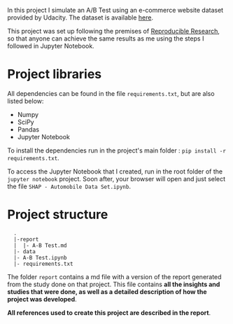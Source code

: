 In this project I simulate an A/B Test using an e-commerce website dataset provided by Udacity. The dataset is available [here](https://www.kaggle.com/zhangluyuan/ab-testing?select=ab_data.csv).

This project was set up following the premises of [Reproducible Research](https://pt.coursera.org/learn/reproducible-research), so that anyone can achieve the same results as me using the steps I followed in Jupyter Notebook.

# Project libraries


All dependencies can be found in the file  `requirements.txt`, but are also listed below:
* Numpy
* SciPy
* Pandas
* Jupyter Notebook

To install the dependencies run in the project's main folder : `pip install -r requirements.txt`. 

To access the Jupyter Notebook that I created, run in the root folder of the `jupyter notebook` project. Soon after, your browser will open and just select the file `SHAP - Automobile Data Set.ipynb`.  

# Project structure

```{sh}
  .
  |-report
  |  |- A-B Test.md
  |- data
  |- A-B Test.ipynb
  |- requirements.txt
```

The folder `report` contains a md file with a version of the report generated from the study done on that project. This file contains **all the insights and studies that were done, as well as a detailed description of how the project was developed**.

**All references used to create this project are described in the report**.
